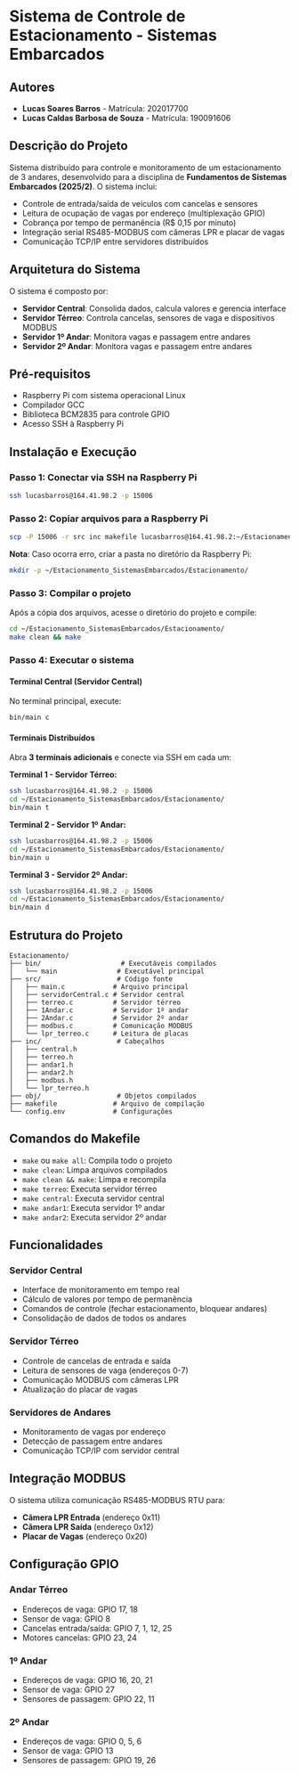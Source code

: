# Sistema de Controle de Estacionamento - Sistemas Embarcados

## Autores
- **Lucas Soares Barros** - Matrícula: 202017700
- **Lucas Caldas Barbosa de Souza** - Matrícula: 190091606

## Descrição do Projeto

Sistema distribuído para controle e monitoramento de um estacionamento de 3 andares, desenvolvido para a disciplina de **Fundamentos de Sistemas Embarcados (2025/2)**. O sistema inclui:

- Controle de entrada/saída de veículos com cancelas e sensores
- Leitura de ocupação de vagas por endereço (multiplexação GPIO)
- Cobrança por tempo de permanência (R$ 0,15 por minuto)
- Integração serial RS485-MODBUS com câmeras LPR e placar de vagas
- Comunicação TCP/IP entre servidores distribuídos

## Arquitetura do Sistema

O sistema é composto por:
- **Servidor Central**: Consolida dados, calcula valores e gerencia interface
- **Servidor Térreo**: Controla cancelas, sensores de vaga e dispositivos MODBUS
- **Servidor 1º Andar**: Monitora vagas e passagem entre andares
- **Servidor 2º Andar**: Monitora vagas e passagem entre andares

## Pré-requisitos

- Raspberry Pi com sistema operacional Linux
- Compilador GCC
- Biblioteca BCM2835 para controle GPIO
- Acesso SSH à Raspberry Pi

## Instalação e Execução

### Passo 1: Conectar via SSH na Raspberry Pi

```bash
ssh lucasbarros@164.41.98.2 -p 15006
```

### Passo 2: Copiar arquivos para a Raspberry Pi

```bash
scp -P 15006 -r src inc makefile lucasbarros@164.41.98.2:~/Estacionamento_SistemasEmbarcados/Estacionamento/
```

**Nota**: Caso ocorra erro, criar a pasta no diretório da Raspberry Pi:
```bash
mkdir -p ~/Estacionamento_SistemasEmbarcados/Estacionamento/
```

### Passo 3: Compilar o projeto

Após a cópia dos arquivos, acesse o diretório do projeto e compile:

```bash
cd ~/Estacionamento_SistemasEmbarcados/Estacionamento/
make clean && make
```

### Passo 4: Executar o sistema

#### Terminal Central (Servidor Central)
No terminal principal, execute:
```bash
bin/main c
```

#### Terminais Distribuídos
Abra **3 terminais adicionais** e conecte via SSH em cada um:

**Terminal 1 - Servidor Térreo:**
```bash
ssh lucasbarros@164.41.98.2 -p 15006
cd ~/Estacionamento_SistemasEmbarcados/Estacionamento/
bin/main t
```

**Terminal 2 - Servidor 1º Andar:**
```bash
ssh lucasbarros@164.41.98.2 -p 15006
cd ~/Estacionamento_SistemasEmbarcados/Estacionamento/
bin/main u
```

**Terminal 3 - Servidor 2º Andar:**
```bash
ssh lucasbarros@164.41.98.2 -p 15006
cd ~/Estacionamento_SistemasEmbarcados/Estacionamento/
bin/main d
```

## Estrutura do Projeto

```
Estacionamento/
├── bin/                    # Executáveis compilados
│   └── main               # Executável principal
├── src/                   # Código fonte
│   ├── main.c            # Arquivo principal
│   ├── servidorCentral.c # Servidor central
│   ├── terreo.c          # Servidor térreo
│   ├── 1Andar.c          # Servidor 1º andar
│   ├── 2Andar.c          # Servidor 2º andar
│   ├── modbus.c          # Comunicação MODBUS
│   └── lpr_terreo.c      # Leitura de placas
├── inc/                   # Cabeçalhos
│   ├── central.h
│   ├── terreo.h
│   ├── andar1.h
│   ├── andar2.h
│   ├── modbus.h
│   └── lpr_terreo.h
├── obj/                   # Objetos compilados
├── makefile              # Arquivo de compilação
└── config.env            # Configurações
```

## Comandos do Makefile

- `make` ou `make all`: Compila todo o projeto
- `make clean`: Limpa arquivos compilados
- `make clean && make`: Limpa e recompila
- `make terreo`: Executa servidor térreo
- `make central`: Executa servidor central
- `make andar1`: Executa servidor 1º andar
- `make andar2`: Executa servidor 2º andar

## Funcionalidades

### Servidor Central
- Interface de monitoramento em tempo real
- Cálculo de valores por tempo de permanência
- Comandos de controle (fechar estacionamento, bloquear andares)
- Consolidação de dados de todos os andares

### Servidor Térreo
- Controle de cancelas de entrada e saída
- Leitura de sensores de vaga (endereços 0-7)
- Comunicação MODBUS com câmeras LPR
- Atualização do placar de vagas

### Servidores de Andares
- Monitoramento de vagas por endereço
- Detecção de passagem entre andares
- Comunicação TCP/IP com servidor central

## Integração MODBUS

O sistema utiliza comunicação RS485-MODBUS RTU para:
- **Câmera LPR Entrada** (endereço 0x11)
- **Câmera LPR Saída** (endereço 0x12)
- **Placar de Vagas** (endereço 0x20)

## Configuração GPIO

### Andar Térreo
- Endereços de vaga: GPIO 17, 18
- Sensor de vaga: GPIO 8
- Cancelas entrada/saída: GPIO 7, 1, 12, 25
- Motores cancelas: GPIO 23, 24

### 1º Andar
- Endereços de vaga: GPIO 16, 20, 21
- Sensor de vaga: GPIO 27
- Sensores de passagem: GPIO 22, 11

### 2º Andar
- Endereços de vaga: GPIO 0, 5, 6
- Sensor de vaga: GPIO 13
- Sensores de passagem: GPIO 19, 26